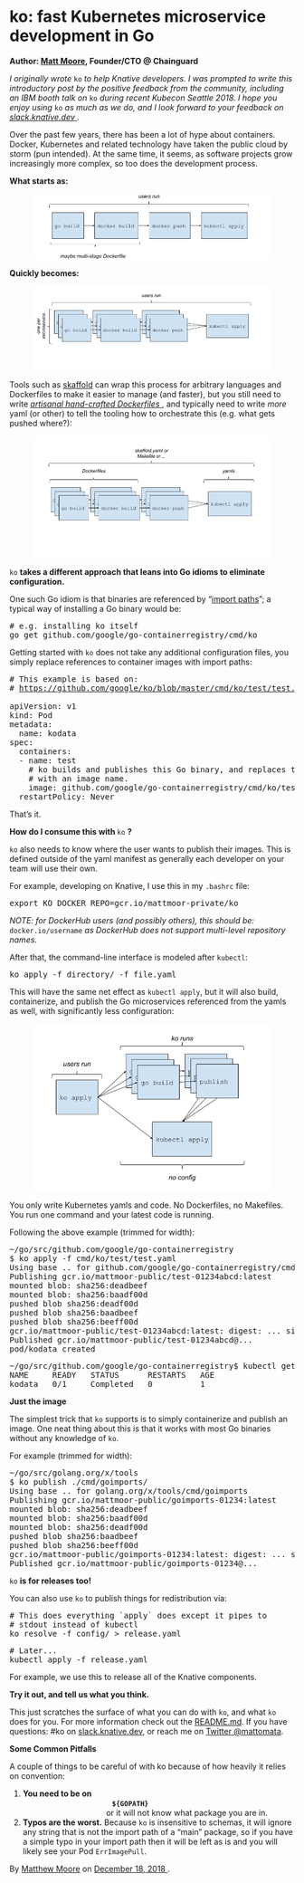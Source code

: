 # ko: fast Kubernetes microservice development in Go

**Author: [Matt Moore](https://twitter.com/mattomata), Founder/CTO @ Chainguard**

  <article class="h-entry">
    <section data-field="body" class="e-content">
      <section name="f298" class="section section--body section--first section--last">
        <div class="section-content">
          <div class="section-inner sectionLayout--insetColumn">
            <p name="23c9" id="23c9" class="graf graf--p graf-after--h3">
              <em class="markup--em markup--p-em">I originally wrote </em>
              <code class="markup--code markup--p-code">ko</code>
              <em class="markup--em markup--p-em"> to help Knative developers. I was prompted to write this introductory post by the positive feedback from the community, including an IBM booth talk on </em>
              <code class="markup--code markup--p-code">ko</code>
              <em class="markup--em markup--p-em"> during recent Kubecon Seattle 2018. I hope you enjoy using </em>
              <code class="markup--code markup--p-code">ko</code>
              <em class="markup--em markup--p-em"> as much as we do, and I look forward to your feedback on </em>
              <a href="https://slack.knative.dev/" data-href="https://slack.knative.dev" class="markup--anchor markup--p-anchor" rel="nofollow noopener" target="_blank">
                <em class="markup--em markup--p-em">slack.knative.dev</em>
              </a>
              <em class="markup--em markup--p-em">.</em>
            </p>
            <p name="33fe" id="33fe" class="graf graf--p graf-after--p">Over the past few years, there has been a lot of hype about containers. Docker, Kubernetes and related technology have taken the public cloud by storm (pun intended). At the same time, it seems, as software projects grow increasingly more complex, so too does the development process.</p>
            <p name="f9cf" id="f9cf" class="graf graf--p graf-after--p">
              <strong class="markup--strong markup--p-strong">What starts as:</strong>
            </p>
            <figure name="3e51" id="3e51" class="graf graf--figure graf-after--p">
              <div class="aspectRatioPlaceholder is-locked" style="max-width: 700px; max-height: 191px;">
                <div class="aspectRatioPlaceholder-fill">
                </div>
                <div data-width="884" data-height="241" data-action="zoom" data-scroll="native">
                  <img src="/blog/articles/images/singleservice.png">
                </div>
              </div>
            </figure>
            <p name="e2b9" id="e2b9" class="graf graf--p graf-after--figure">
              <strong class="markup--strong markup--p-strong">Quickly becomes:</strong>
            </p>
            <figure name="487b" id="487b" class="graf graf--figure graf-after--p">
              <div class="aspectRatioPlaceholder is-locked" style="max-width: 700px; max-height: 247px;">
                <div class="aspectRatioPlaceholder-fill">
                </div>
                <div data-width="976" data-height="344" data-action="zoom" data-scroll="native">
                  <img src="/blog/articles/images/multipleservices.png">
                </div>
              </div>
            </figure>
            <p name="f0f9" id="f0f9" class="graf graf--p graf-after--figure">Tools such as <a href="https://github.com/googlecontainerTools/skaffold" data-href="https://github.com/googlecontainerTools/skaffold" class="markup--anchor markup--p-anchor" rel="nofollow noopener" target="_blank">skaffold</a> can wrap this process for arbitrary languages and Dockerfiles to make it easier to manage (and faster), but you still need to write <a href="https://xitonix.io/containerised-go-services/" data-href="https://xitonix.io/containerised-go-services/" class="markup--anchor markup--p-anchor" rel="nofollow noopener" target="_blank">
              <em class="markup--em markup--p-em">artisanal hand-crafted Dockerfiles</em>
            </a>, and typically need to write <em class="markup--em markup--p-em">more</em> yaml (or other) to tell the tooling how to orchestrate this (e.g. what gets pushed where?):</p>
            <figure name="890d" id="890d" class="graf graf--figure graf-after--p">
              <div class="aspectRatioPlaceholder is-locked" style="max-width: 700px; max-height: 354px;">
                <div class="aspectRatioPlaceholder-fill">
                </div>
                <div data-width="944" data-height="477" data-action="zoom" data-scroll="native">
                  <img src="/blog/articles/images/scaffold.png">
                </div>
              </div>
            </figure>
            <p name="60fe" id="60fe" class="graf graf--p graf-after--figure">
              <code class="markup--code markup--p-code">ko</code>
              <strong class="markup--strong markup--p-strong"> takes a different approach that leans into Go idioms to eliminate configuration.</strong>
            </p>
            <p name="295b" id="295b" class="graf graf--p graf-after--p">One such Go idiom is that binaries are referenced by “<a href="https://golang.org/doc/code.html#ImportPaths" data-href="https://golang.org/doc/code.html#ImportPaths" class="markup--anchor markup--p-anchor" rel="nofollow noopener" target="_blank">import paths</a>”; a typical way of installing a Go binary would be:</p>
            <pre name="c44e" id="c44e" class="graf graf--pre graf-after--p"># e.g. installing ko itself<br>go get github.com/google/go-containerregistry/cmd/ko</pre>
            <p name="2114" id="2114" class="graf graf--p graf-after--pre">Getting started with <code class="markup--code markup--p-code">ko</code> does not take any additional configuration files, you simply replace references to container images with import paths:</p>
            <pre name="9af3" id="9af3" class="graf graf--pre graf-after--p"># This example is based on:<br># <a href="https://github.com/google/ko/blob/master/cmd/ko/test/test.yaml" target="_blank">https://github.com/google/ko/blob/master/cmd/ko/test/test.yaml</a>
              <br>apiVersion: v1<br>kind: Pod<br>metadata:<br>  name: kodata<br>spec:<br>  containers:<br>  - name: test<br>    # ko builds and publishes this Go binary, and replaces this<br>    # with an image name.<br>    image: github.com/google/go-containerregistry/cmd/ko/test<br>  restartPolicy: Never</pre>
              <p name="b28f" id="b28f" class="graf graf--p graf-after--pre">That’s it.</p>
              <p name="7e1e" id="7e1e" class="graf graf--p graf-after--p">
                <strong class="markup--strong markup--p-strong">How do I consume this with </strong>
                <code class="markup--code markup--p-code">ko</code>
                <strong class="markup--strong markup--p-strong">?</strong>
              </p>
              <p name="ec8c" id="ec8c" class="graf graf--p graf-after--p">
                <code class="markup--code markup--p-code">ko</code> also needs to know where the user wants to publish their images. This is defined outside of the yaml manifest as generally each developer on your team will use their own.</p>
                <p name="d4f3" id="d4f3" class="graf graf--p graf-after--p">For example, developing on Knative, I use this in my&nbsp;<code class="markup--code markup--p-code">.bashrc</code> file:</p>
                <pre name="2fb5" id="2fb5" class="graf graf--pre graf-after--p">export KO_DOCKER_REPO=gcr.io/mattmoor-private/ko</pre>
                <p name="ffa1" id="ffa1" class="graf graf--p graf-after--pre">
                  <em class="markup--em markup--p-em">NOTE: for DockerHub users (and possibly others), this should be: </em>
                  <code class="markup--code markup--p-code">docker.io/username</code>
                  <em class="markup--em markup--p-em"> as DockerHub does not support multi-level repository names.</em>
                </p>
                <p name="9850" id="9850" class="graf graf--p graf-after--p">After that, the command-line interface is modeled after <code class="markup--code markup--p-code">kubectl</code>:</p>
                <pre name="f438" id="f438" class="graf graf--pre graf-after--p">ko apply -f directory/ -f file.yaml</pre>
                <p name="7f81" id="7f81" class="graf graf--p graf-after--pre">This will have the same net effect as <code class="markup--code markup--p-code">kubectl apply</code>, but it will also build, containerize, and publish the Go microservices referenced from the yamls as well, with significantly less configuration:</p>
                <figure name="98dd" id="98dd" class="graf graf--figure graf-after--p">
                  <div class="aspectRatioPlaceholder is-locked" style="max-width: 673px; max-height: 469px;">
                    <div class="aspectRatioPlaceholder-fill">
                    </div>
                  <div data-width="673" data-height="469" data-action="zoom" data-scroll="native">
                    <img src="/blog/articles/images/koservices.png">
                  </div>
                  </div>
                </figure>
                <p name="6c5e" id="6c5e" class="graf graf--p graf-after--figure">You only write Kubernetes yamls and code. No Dockerfiles, no Makefiles. You run one command and your latest code is running.</p>
                <p name="05d4" id="05d4" class="graf graf--p graf-after--p">Following the above example (trimmed for width):</p>
                <pre name="d031" id="d031" class="graf graf--pre graf-after--p">~/go/src/github.com/google/go-containerregistry<br>$ ko apply -f cmd/ko/test/test.yaml <br>Using base .. for github.com/google/go-containerregistry/cmd/ko/test<br>Publishing gcr.io/mattmoor-public/test-01234abcd:latest<br>mounted blob: sha256:deadbeef<br>mounted blob: sha256:baadf00d<br>pushed blob sha256:deadf00d<br>pushed blob sha256:baadbeef<br>pushed blob sha256:beeff00d<br>gcr.io/mattmoor-public/test-01234abcd:latest: digest: ... size: 915<br>Published gcr.io/mattmoor-public/test-01234abcd@...<br>pod/kodata created</pre>
                <pre name="7e57" id="7e57" class="graf graf--pre graf-after--pre">~/go/src/github.com/google/go-containerregistry$ kubectl get pods<br>NAME     READY   STATUS      RESTARTS   AGE<br>kodata   0/1     Completed   0          1</pre>
                <p name="ca88" id="ca88" class="graf graf--p graf-after--pre">
                  <strong class="markup--strong markup--p-strong">Just the image</strong>
                </p>
                <p name="faaa" id="faaa" class="graf graf--p graf-after--p">The simplest trick that <code class="markup--code markup--p-code">ko</code> supports is to simply containerize and publish an image. One neat thing about this is that it works with most Go binaries without any knowledge of <code class="markup--code markup--p-code">ko</code>.</p>
                <p name="a1ee" id="a1ee" class="graf graf--p graf-after--p">For example (trimmed for width):</p>
                <pre name="d560" id="d560" class="graf graf--pre graf-after--p">~/go/src/golang.org/x/tools<br>$ ko publish ./cmd/goimports/<br>Using base .. for golang.org/x/tools/cmd/goimports<br>Publishing gcr.io/mattmoor-public/goimports-01234:latest<br>mounted blob: sha256:deadbeef<br>mounted blob: sha256:baadf00d<br>mounted blob: sha256:deadf00d<br>pushed blob sha256:baadbeef<br>pushed blob sha256:beeff00d<br>gcr.io/mattmoor-public/goimports-01234:latest: digest: ... size: 914<br>Published gcr.io/mattmoor-public/goimports-01234@...</pre>
                <p name="7282" id="7282" class="graf graf--p graf-after--pre">
                  <code class="markup--code markup--p-code">ko</code>
                  <strong class="markup--strong markup--p-strong"> is for releases too!</strong>
                </p>
                <p name="bf39" id="bf39" class="graf graf--p graf-after--p">You can also use <code class="markup--code markup--p-code">ko</code> to publish things for redistribution via:</p>
                <pre name="5309" id="5309" class="graf graf--pre graf-after--p"># This does everything `apply` does except it pipes to<br># stdout instead of kubectl<br>ko resolve -f config/ &gt; release.yaml</pre>
                <pre name="8b07" id="8b07" class="graf graf--pre graf-after--pre"># Later...<br>kubectl apply -f release.yaml</pre>
                <p name="dec5" id="dec5" class="graf graf--p graf-after--pre">For example, we use this to release all of the Knative components.</p>
                <p name="d074" id="d074" class="graf graf--p graf-after--p">
                  <strong class="markup--strong markup--p-strong">Try it out, and tell us what you think.</strong>
                </p>
                <p name="20d1" id="20d1" class="graf graf--p graf-after--p">This just scratches the surface of what you can do with <code class="markup--code markup--p-code">ko</code>, and what <code class="markup--code markup--p-code">ko</code> does for you. For more information check out the <a href="https://github.com/google/go-containerregistry/blob/master/cmd/ko/README.md" data-href="https://github.com/google/go-containerregistry/blob/master/cmd/ko/README.md" class="markup--anchor markup--p-anchor" rel="nofollow noopener" target="_blank">README.md</a>. If you have questions: #ko on <a href="https://slack.knative.dev/" data-href="https://slack.knative.dev" class="markup--anchor markup--p-anchor" rel="nofollow noopener" target="_blank">slack.knative.dev</a>, or reach me on <a href="https://twitter.com/mattomata" data-href="https://twitter.com/mattomata" class="markup--anchor markup--p-anchor" rel="nofollow noopener" target="_blank">Twitter @mattomata</a>.</p>
                <p name="3bc2" id="3bc2" class="graf graf--p graf-after--p">
                  <strong class="markup--strong markup--p-strong">Some Common Pitfalls</strong>
                </p>
                <p name="0941" id="0941" class="graf graf--p graf-after--p">A couple of things to be careful of with ko because of how heavily it relies on convention:</p>
                <ol class="postList">
                  <li name="184e" id="184e" class="graf graf--li graf-after--p">
                    <strong class="markup--strong markup--li-strong">You need to be on </strong>
                    <code class="markup--code markup--li-code">
                      <strong class="markup--strong markup--li-strong">${GOPATH}</strong>
                    </code> or it will not know what package you are in.</li>
                    <li name="11b1" id="11b1" class="graf graf--li graf-after--li graf--trailing">
                      <strong class="markup--strong markup--li-strong">Typos are the worst.</strong> Because <code class="markup--code markup--li-code">ko</code> is insensitive to schemas, it will ignore any string that is not the import path of a “main” package, so if you have a simple typo in your import path then it will be left as is and you will likely see your Pod <code class="markup--code markup--li-code">ErrImagePull</code>.</li>
                </ol>
              </div>
            </div>
          </section>
      </section>
      <footer>
        <p>By <a href="https://medium.com/@mattmoor" class="p-author h-card">Matthew Moore</a> on <a href="https://medium.com/knative/ko-fast-kubernetes-microservice-development-in-go-f94a934a7240">
          <time class="dt-published">December 18, 2018</time>
        </a>.</p>
      </footer>
    </article>
